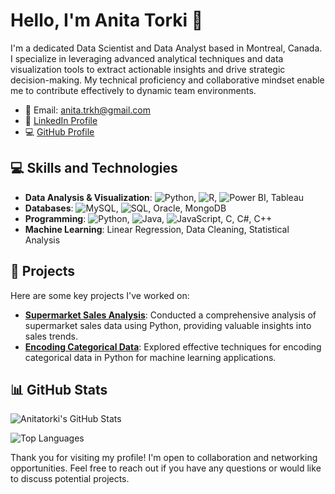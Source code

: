 # Hello, I'm Anita Torki 👋

I'm a dedicated Data Scientist and Data Analyst based in Montreal, Canada. I specialize in leveraging advanced analytical techniques and data visualization tools to extract actionable insights and drive strategic decision-making. My technical proficiency and collaborative mindset enable me to contribute effectively to dynamic team environments.

- 📧 Email: [anita.trkh@gmail.com](mailto:anita.trkh@gmail.com)
- 💼 [LinkedIn Profile](https://www.linkedin.com/in/anita-torki/)
- 💻 [GitHub Profile](https://github.com/Anitatorki)

## 💻 Skills and Technologies

- **Data Analysis & Visualization**: ![Python](https://img.shields.io/badge/-Python-3776AB?style=flat&logo=python&logoColor=white), ![R](https://img.shields.io/badge/-R-276DC3?style=flat&logo=r&logoColor=white), ![Power BI](https://img.shields.io/badge/-Power_BI-F2C811?style=flat&logo=powerbi&logoColor=white), Tableau
- **Databases**: ![MySQL](https://img.shields.io/badge/-MySQL-005C84?style=flat&logo=mysql&logoColor=white), ![SQL](https://img.shields.io/badge/-SQL-CC2927?style=flat&logo=microsoftsqlserver&logoColor=white), Oracle, MongoDB
- **Programming**: ![Python](https://img.shields.io/badge/-Python-3776AB?style=flat&logo=python&logoColor=white), ![Java](https://img.shields.io/badge/-Java-007396?style=flat&logo=java&logoColor=white), ![JavaScript](https://img.shields.io/badge/-JavaScript-F7DF1E?style=flat&logo=javascript&logoColor=white), C, C#, C++
- **Machine Learning**: Linear Regression, Data Cleaning, Statistical Analysis

## 🚀 Projects

Here are some key projects I've worked on:

- **[Supermarket Sales Analysis](https://github.com/Anitatorki/Supermarket-Sales-Analysis)**: Conducted a comprehensive analysis of supermarket sales data using Python, providing valuable insights into sales trends.
- **[Encoding Categorical Data](https://github.com/Anitatorki/Encoding-Categorical-Data)**: Explored effective techniques for encoding categorical data in Python for machine learning applications.

## 📊 GitHub Stats

![Anitatorki's GitHub Stats](https://github-readme-stats.vercel.app/api?username=Anitatorki&show_icons=true&theme=default)

![Top Languages](https://github-readme-stats.vercel.app/api/top-langs/?username=Anitatorki&layout=compact&theme=default)


Thank you for visiting my profile! I'm open to collaboration and networking opportunities. Feel free to reach out if you have any questions or would like to discuss potential projects.


